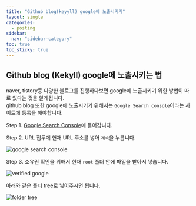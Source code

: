 ```yaml
---
title: "Github blog(keyyll) google에 노출시키기"
layout: single
categories:
  - posting
sidebar:
  nav: "sidebar-category"
toc: true
toc_sticky: true
---
```


## Github blog (Kekyll) google에 노출시키는 법
naver, tistory등 다양한 블로그를 진행하다보면 google에 노출시키기 위한 방법이 따로 있다는 것을 알게됩니다.  
github blog 또한 google에 노출시키기 위해서는 ```Google Search console```이라는 사이트에 등록을 해야합니다.  

Step 1. [Google Search Console](https://search.google.com/search-console/about)에 들어갑니다.

Step 2. URL 접두에 현재 URL 주소를 넣어 `계속`을 누릅니다.

<img src="{{ site.url }}{{ site.baseurl }}/assets/images/Jeklly_blog/posting/2025-10-12-Google_search/google_search_console.jpg" alt="google search console">

Step 3. 소유권 확인을 위해서 현재 `root` 폴더 안에 파일을 받아서 넣습니다.

<img src="{{ site.url }}{{ site.baseurl }}/assets/images/Jeklly_blog/posting/2025-10-12-Google_search/verify_google.jpg" alt="verified google">

아래와 같은 폴더 tree로 넣어주시면 됩니다.

<img src="{{ site.url }}{{ site.baseurl }}/assets/images/Jeklly_blog/posting/2025-10-12-Google_search/folder.jpg" alt="folder tree">
